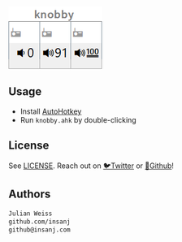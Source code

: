 ![](knobby.png)

## Usage

- Install [AutoHotkey](https://github.com/Lexikos/AutoHotkey_L/releases)
- Run `knobby.ahk` by double-clicking

## License

See [LICENSE](LICENSE). Reach out on [🐦Twitter](https://twitter.com/insanj) or [🤖Github](https://github.com/insanj)!

## Authors
```
Julian Weiss
github.com/insanj
github@insanj.com
```
